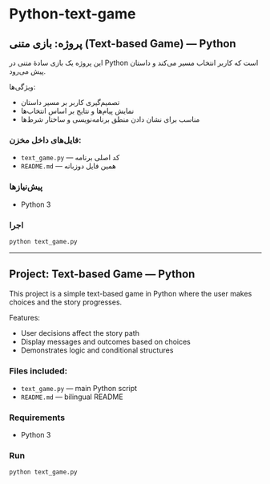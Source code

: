 # Python-text-game

## پروژه: بازی متنی (Text-based Game) — Python

این پروژه یک بازی سادهٔ متنی در Python است که کاربر انتخاب مسیر می‌کند و داستان پیش می‌رود.

ویژگی‌ها:
- تصمیم‌گیری کاربر بر مسیر داستان
- نمایش پیام‌ها و نتایج بر اساس انتخاب‌ها
- مناسب برای نشان دادن منطق برنامه‌نویسی و ساختار شرط‌ها

### فایل‌های داخل مخزن:
- `text_game.py` — کد اصلی برنامه
- `README.md` — همین فایل دوزبانه

### پیش‌نیازها
- Python 3

### اجرا
```bash
python text_game.py
```

---

## Project: Text-based Game — Python

This project is a simple text-based game in Python where the user makes choices and the story progresses.

Features:
- User decisions affect the story path
- Display messages and outcomes based on choices
- Demonstrates logic and conditional structures

### Files included:
- `text_game.py` — main Python script
- `README.md` — bilingual README

### Requirements
- Python 3

### Run
```bash
python text_game.py
```